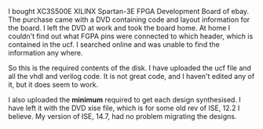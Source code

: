 I bought XC3S500E XILINX Spartan-3E FPGA Development Board of ebay. The purchase came with a DVD containing code and layout information for the board.  I left the DVD at work and took the board home.  At home I couldn't find out what FGPA pins were connected to which header, which is contained in the ucf.  I searched online and was unable to find the information any where.

So this is the required contents of the disk.  I have uploaded the ucf file and all the vhdl and verilog code.  It is not great code, and I haven't edited any of it, but it does seem to work.  

I also uploaded the **minimum** required to get each design synthesised.  I have left it with the DVD xise file, which is for some old rev of ISE, 12.2 I believe.  My version of ISE, 14.7, had no problem migrating the designs.
